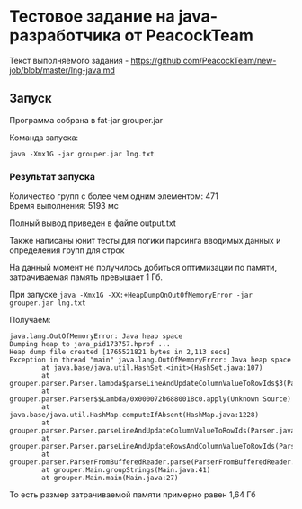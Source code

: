 # Тестовое задание на java-разработчика от PeacockTeam

Текст выполняемого задания - https://github.com/PeacockTeam/new-job/blob/master/lng-java.md


## Запуск

Программа собрана в fat-jar grouper.jar

Команда запуска:

```
java -Xmx1G -jar grouper.jar lng.txt
```

### Результат запуска

Количество групп с более чем одним элементом: 471<br>
Время выполнения: 5193 мс

Полный вывод приведен в файле output.txt

Также написаны юнит тесты для логики парсинга вводимых данных и определения групп для строк

На данный момент не получилось добиться оптимизации по памяти, затрачиваемая память превышает 1 Гб.

При запуске ```java -Xmx1G -XX:+HeapDumpOnOutOfMemoryError -jar grouper.jar lng.txt```

Получаем:

```
java.lang.OutOfMemoryError: Java heap space
Dumping heap to java_pid173757.hprof ...
Heap dump file created [1765521821 bytes in 2,113 secs]
Exception in thread "main" java.lang.OutOfMemoryError: Java heap space
        at java.base/java.util.HashSet.<init>(HashSet.java:107)
        at grouper.parser.Parser.lambda$parseLineAndUpdateColumnValueToRowIds$3(Parser.java:59)
        at grouper.parser.Parser$$Lambda/0x000072b6880018c0.apply(Unknown Source)
        at java.base/java.util.HashMap.computeIfAbsent(HashMap.java:1228)
        at grouper.parser.Parser.parseLineAndUpdateColumnValueToRowIds(Parser.java:59)
        at grouper.parser.Parser.parseLineAndUpdateRowsAndColumnValueToRowIds(Parser.java:25)
        at grouper.parser.ParserFromBufferedReader.parse(ParserFromBufferedReader.java:26)
        at grouper.Main.groupStrings(Main.java:41)
        at grouper.Main.main(Main.java:27)
```

То есть размер затрачиваемой памяти примерно равен 1,64 Гб
